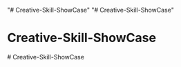 "# Creative-Skill-ShowCase" 
"# Creative-Skill-ShowCase" 
# Creative-Skill-ShowCase
#   C r e a t i v e - S k i l l - S h o w C a s e  
 